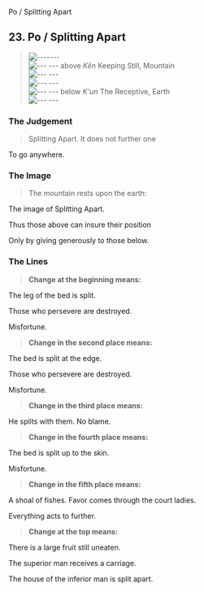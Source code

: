 Po / Splitting Apart
## 23. Po / Splitting Apart
> ![-------](../images/yangU.gif)   
> ![--- ---](../images/yinU.gif) above _Kên_ Keeping Still, Mountain  
> ![--- ---](../images/yinU.gif)   
> ![--- ---](../images/yinU.gif)   
> ![--- ---](../images/yinU.gif) below _K'un_ The Receptive, Earth  
> ![--- ---](../images/yinU.gif)
### The Judgement
> Splitting Apart. It does not further one  
> 
 To go anywhere.
### The Image
> The mountain rests upon the earth:  
> 
 The image of Splitting Apart.  
> 
 Thus those above can insure their position  
> 
 Only by giving generously to those below.
### The Lines

 > **Change at the beginning means:**  
> 
 The leg of the bed is split.  
> 
 Those who persevere are destroyed.  
> 
 Misfortune.
 > **Change in the second place means:**  
> 
 The bed is split at the edge.  
> 
 Those who persevere are destroyed.  
> 
 Misfortune.
 > **Change in the third place means:**  
> 
 He splits with them. No blame.
 > **Change in the fourth place means:**  
> 
 The bed is split up to the skin.  
> 
 Misfortune.
 > **Change in the fifth place means:**  
> 
 A shoal of fishes. Favor comes through the court ladies.  
> 
 Everything acts to further.
 > **Change at the top means:**  
> 
 There is a large fruit still uneaten.  
> 
 The superior man receives a carriage.  
> 
 The house of the inferior man is split apart.



